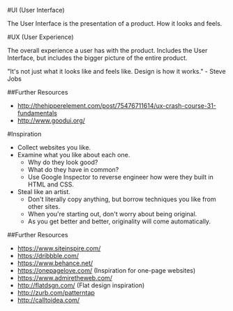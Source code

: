 #UI (User Interface)

The User Interface is the presentation of a product. How it looks and feels.

#UX (User Experience)

The overall experience a user has with the product.
Includes the User Interface, but includes the bigger picture of the entire product.

"It's not just what it looks like and feels like. Design is how it works." - Steve Jobs

##Further Resources

- http://thehipperelement.com/post/75476711614/ux-crash-course-31-fundamentals
- http://www.goodui.org/

#Inspiration

- Collect websites you like.
- Examine what you like about each one.
  - Why do they look good?
  - What do they have in common?
  - Use Google Inspector to reverse engineer how were they built in HTML and CSS.
- Steal like an artist.
  - Don't literally copy anything, but borrow techniques you like from other sites.
  - When you're starting out, don't worry about being original.
  - As you get better and better, originality will come automatically.

##Further Resources

- https://www.siteinspire.com/
- https://dribbble.com/
- https://www.behance.net/
- https://onepagelove.com/ (Inspiration for one-page websites)
- https://www.admiretheweb.com/
- http://flatdsgn.com/ (Flat design inspiration)
- http://zurb.com/patterntap
- http://calltoidea.com/